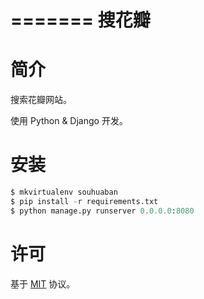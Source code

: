 =======
搜花瓣
=======

# 简介

搜索花瓣网站。

使用 Python & Django 开发。

# 安装

```python
$ mkvirtualenv souhuaban
$ pip install -r requirements.txt
$ python manage.py runserver 0.0.0.0:8080
```

# 许可

基于 [MIT](http://opensource.org/licenses/MIT) 协议。
